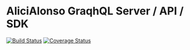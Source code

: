 # AliciAlonso GraqhQL Server / API / SDK

[![Build Status](https://travis-ci.org/evelasko/alicialonso-api.svg?branch=master)](https://travis-ci.org/evelasco/alicialonso-api)
[![Coverage Status](https://coveralls.io/repos/github/evelasko/alicialonso-api/badge.svg?branch=master)](https://coveralls.io/github/evelasko/alicialonso-api?branch=master)
